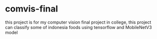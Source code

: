 # comvis-final

this project is for my computer vision final project in college, this project can classify some of indonesia foods using tensorflow and MobileNetV3 model

